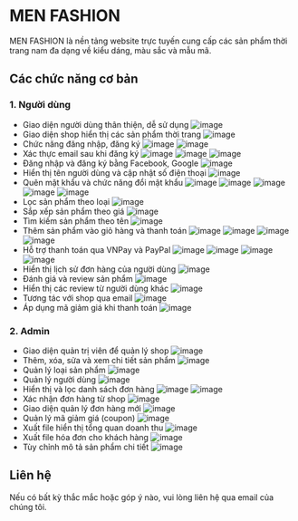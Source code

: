 # MEN FASHION

MEN FASHION là nền tảng website trực tuyến cung cấp các sản phẩm thời trang nam đa dạng về kiểu dáng, màu sắc và mẫu mã.

## Các chức năng cơ bản

### 1. Người dùng
- Giao diện người dùng thân thiện, dễ sử dụng
  ![image](Readme/h1.jpg)
- Giao diện shop hiển thị các sản phẩm thời trang
  ![image](Readme/h2.jpg)
- Chức năng đăng nhập, đăng ký
  ![image](Readme/h3_1.png)
  ![image](Readme/h3_2.png)
- Xác thực email sau khi đăng ký
  ![image](Readme/h4_1.png)
  ![image](Readme/h4_2.png)
  ![image](Readme/h4_3.png)
- Đăng nhập và đăng ký bằng Facebook, Google
  ![image](Readme/h5.png)
- Hiển thị tên người dùng và cập nhật số điện thoại
  ![image](Readme/h6.png)
- Quên mật khẩu và chức năng đổi mật khẩu
  ![image](Readme/h7_1.png)
  ![image](Readme/h7_2.png)
  ![image](Readme/h7_3.png)
  ![image](Readme/h7_4.png)
  ![image](Readme/h7_5.png)
- Lọc sản phẩm theo loại
  ![image](Readme/h8.png)
- Sắp xếp sản phẩm theo giá
  ![image](Readme/h9.png)
- Tìm kiếm sản phẩm theo tên
  ![image](Readme/h10.png)
- Thêm sản phẩm vào giỏ hàng và thanh toán
  ![image](Readme/h11_1.png)
  ![image](Readme/h11_2.png)
  ![image](Readme/h11_3.png)
  ![image](Readme/h11_4.png)
- Hỗ trợ thanh toán qua VNPay và PayPal
  ![image](Readme/h12_1.png)
  ![image](Readme/h12_2.png)
  ![image](Readme/h12_3.png)
  ![image](Readme/h12_4.png)
- Hiển thị lịch sử đơn hàng của người dùng
  ![image](Readme/h13.png)
- Đánh giá và review sản phẩm
  ![image](Readme/h14.png)
- Hiển thị các review từ người dùng khác
  ![image](Readme/h15.png)
- Tương tác với shop qua email
  ![image](Readme/h16.png)
- Áp dụng mã giảm giá khi thanh toán
  ![image](Readme/h17.png)

### 2. Admin
- Giao diện quản trị viên để quản lý shop
  ![image](Readme/h18.jpg)
- Thêm, xóa, sửa và xem chi tiết sản phẩm
  ![image](Readme/h19.jpg)
- Quản lý loại sản phẩm
  ![image](Readme/h20.jpg)
- Quản lý người dùng
  ![image](Readme/h21.jpg)
- Hiển thị và lọc danh sách đơn hàng
  ![image](Readme/h22_1.png)
  ![image](Readme/h22_2.png)
- Xác nhận đơn hàng từ shop
  ![image](Readme/h23.png)
- Giao diện quản lý đơn hàng mới
  ![image](Readme/h24.png)
- Quản lý mã giảm giá (coupon)
  ![image](Readme/h25.png)
- Xuất file hiển thị tổng quan doanh thu
  ![image](Readme/h26.png)
- Xuất file hóa đơn cho khách hàng
  ![image](Readme/h27.png)
- Tùy chỉnh mô tả sản phẩm chi tiết
  ![image](Readme/h28.png)

## Liên hệ
Nếu có bất kỳ thắc mắc hoặc góp ý nào, vui lòng liên hệ qua email của chúng tôi.
